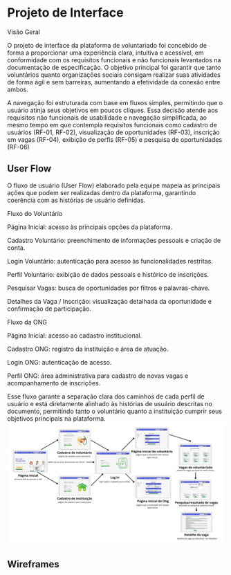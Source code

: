 
# Projeto de Interface
Visão Geral

O projeto de interface da plataforma de voluntariado foi concebido de forma a proporcionar uma experiência clara, intuitiva e acessível, em conformidade com os requisitos funcionais e não funcionais levantados na documentação de especificação. O objetivo principal foi garantir que tanto voluntários quanto organizações sociais consigam realizar suas atividades de forma ágil e sem barreiras, aumentando a efetividade da conexão entre ambos.

A navegação foi estruturada com base em fluxos simples, permitindo que o usuário atinja seus objetivos em poucos cliques. Essa decisão atende aos requisitos não funcionais de usabilidade e navegação simplificada, ao mesmo tempo em que contempla requisitos funcionais como cadastro de usuários (RF-01, RF-02), visualização de oportunidades (RF-03), inscrição em vagas (RF-04), exibição de perfis (RF-05) e pesquisa de oportunidades (RF-06)


## User Flow
O fluxo de usuário (User Flow) elaborado pela equipe mapeia as principais ações que podem ser realizadas dentro da plataforma, garantindo coerência com as histórias de usuário definidas.

Fluxo do Voluntário

Página Inicial: acesso às principais opções da plataforma.

Cadastro Voluntário: preenchimento de informações pessoais e criação de conta.

Login Voluntário: autenticação para acesso às funcionalidades restritas.

Perfil Voluntário: exibição de dados pessoais e histórico de inscrições.

Pesquisar Vagas: busca de oportunidades por filtros e palavras-chave.

Detalhes da Vaga / Inscrição: visualização detalhada da oportunidade e confirmação de participação.

Fluxo da ONG

Página Inicial: acesso ao cadastro institucional.

Cadastro ONG: registro da instituição e área de atuação.

Login ONG: autenticação de acesso.

Perfil ONG: área administrativa para cadastro de novas vagas e acompanhamento de inscrições.

Esse fluxo garante a separação clara dos caminhos de cada perfil de usuário e está diretamente alinhado às histórias de usuário descritas no documento, permitindo tanto o voluntário quanto a instituição cumprir seus objetivos principais na plataforma.
![Representação do Fluxo](img/fluxo.jpg)




## Wireframes

